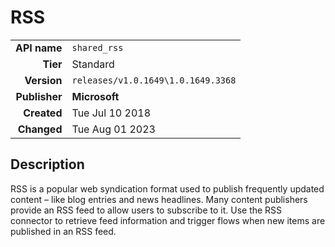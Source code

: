 # RSS
| | |
|-:|-|
|**API name**|`shared_rss`|
|**Tier**|Standard|
|**Version**|`releases/v1.0.1649\1.0.1649.3368`|
|**Publisher**|**Microsoft**|
|**Created**|Tue Jul 10 2018|
|**Changed**|Tue Aug 01 2023|

## Description
RSS is a popular web syndication format used to publish frequently updated content – like blog entries and news headlines.  Many content publishers provide an RSS feed to allow users to subscribe to it.  Use the RSS connector to retrieve feed information and trigger flows when new items are published in an RSS feed.
